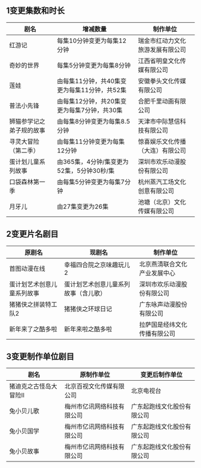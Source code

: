 ## 1变更集数和时长
 剧名 | 增减数量 | 制作单位 
---|---|---
 红游记 | 每集10分钟变更为每集12分钟 | 瑞金市红动力文化旅游发展有限公司 
 奇妙的世界 | 每集5分钟变更为每集8分钟 | 江西省明皇文化传媒有限公司 
 莲娃 | 由每集11分钟，共40集变更为每集11分钟，共52集 | 安徽拳头文化传媒有限公司 
 普法小先锋 | 由每集12分钟，共20集变更为每集7分钟，共30集 | 合肥千里动画有限公司 
 狮猫参学记之弟子规的故事 | 由每集8分钟变更为每集8.5分钟 | 天津市中际慧信科技有限公司 
 寻灵大冒险（第二季） | 由每集11分钟变更为每集12分钟 | 惊喜娱乐文化传播（大连）有限公司 
 蛋计划儿童系列故事 | 由365集，4分钟/集变更为52集，5分钟30秒/集 | 深圳市欢乐动漫股份有限公司 
 口袋森林第一季 | 由每集5分钟变更为每集7分钟 | 杭州蒸汽工场文化创意有限公司 
 月牙儿 | 由27集变更为26集 | 池塘（北京）文化传媒有限公司 

## 2变更片名剧目
 原剧名 | 现剧名 | 制作单位 
---|---|---
 首图动漫在线 | 幸福四合院之京味趣玩儿2 | 北京燕清联合文化产业发展中心 
 蛋计划艺术创意儿童系列故事 | 蛋计划艺术创意儿童系列故事（含儿歌） | 深圳市欢乐动漫股份有限公司 
 猪猪侠之拼装特工队2 | 猪猪侠之环球日记 | 广东咏声动漫股份有限公司 
 新年来了之酷多啦 | 新年来啦之酷多啦 | 拉萨国是经纬文化传播有限公司 

## 3变更制作单位剧目
 剧名 | 原制作单位 | 变更后制作单位 
---|---|---
 猪迪克之古怪岛大冒险Ⅱ | 北京百视文化传媒有限公司 | 北京电视台 
 兔小贝儿歌 | 梅州市亿讯网络科技有限公司 | 广东起跑线文化股份有限公司 
 兔小贝国学 | 梅州市亿讯网络科技有限公司 | 广东起跑线文化股份有限公司 
 兔小贝故事 | 梅州市亿讯网络科技有限公司 | 广东起跑线文化股份有限公司 